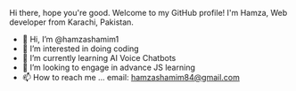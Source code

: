 Hi there, hope you're good.
Welcome to my GitHub profile!
I'm Hamza, Web developer from  Karachi, Pakistan.

- 👋 Hi, I’m @hamzashamim1
- 👀 I’m interested in doing coding
- 🌱 I’m currently learning AI Voice Chatbots 
- 💞️ I’m looking to engage in advance JS learning
- 📫 How to reach me ... email: hamzashamim84@gmail.com

<!---
hamzashamim1/hamzashamim1 is a ✨ special ✨ repository because its `README.md` (this file) appears on your GitHub profile.
You can click the Preview link to take a look at your changes.
--->
